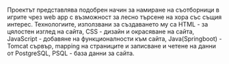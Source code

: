 Проектът представлява подобрен начин за намиране на съотборници в игрите чрез web app с възможност за лесно търсене на хора със същия интерес. Технологиите, използвани за
създаването му са HTML - за цялостен изглед на сайта, CSS - дизайн и окрасяване на сайта, JavaScript - добавяне на функционалности към сайта, Java(Springboot) - Tomcat
сървър, mapping на страниците и записване и четене на данни от PostgreSQL, PSQL - база данни за сайта.

